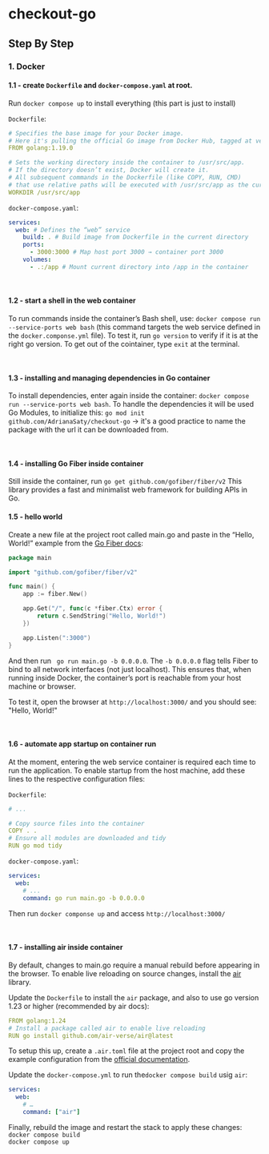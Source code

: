 # checkout-go

## Step By Step

### 1. Docker

#### 1.1 - create `Dockerfile` and `docker-compose.yaml` at root.

Run `docker compose up` to install everything (this part is just to install)

`Dockerfile`:

```yaml
# Specifies the base image for your Docker image.
# Here it's pulling the official Go image from Docker Hub, tagged at version 1.19.0.
FROM golang:1.19.0

# Sets the working directory inside the container to /usr/src/app.
# If the directory doesn’t exist, Docker will create it.
# All subsequent commands in the Dockerfile (like COPY, RUN, CMD)
# that use relative paths will be executed with /usr/src/app as the current directory.
WORKDIR /usr/src/app
```

`docker-compose.yaml`:

```yaml
services:
  web: # Defines the “web” service
    build: . # Build image from Dockerfile in the current directory
    ports:
      - 3000:3000 # Map host port 3000 → container port 3000
    volumes:
      - .:/app # Mount current directory into /app in the container
```

<br>

#### 1.2 - start a shell in the web container

To run commands inside the container’s Bash shell, use: `docker compose run --service-ports web bash` (this command targets the web service defined in the `docker.componse.yml` file).
To test it, run `go version` to verify if it is at the right go version.
To get out of the cointainer, type `exit` at the terminal.

<br/>

#### 1.3 - installing and managing dependencies in Go container

To install dependencies, enter again inside the container: `docker compose run --service-ports web bash`.
To handle the dependencies it will be used Go Modules, to initialize this: `go mod init github.com/AdrianaSaty/checkout-go` -> it's a good practice to name the package with the url it can be downloaded from.

<br/>

#### 1.4 - installing Go Fiber inside container

Still inside the container, run `go get github.com/gofiber/fiber/v2`
This library provides a fast and minimalist web framework for building APIs in Go.

#### 1.5 - hello world

Create a new file at the project root called main.go and paste in the “Hello, World!” example from the [Go Fiber docs](https://docs.gofiber.io/):

```go
package main

import "github.com/gofiber/fiber/v2"

func main() {
	app := fiber.New()

	app.Get("/", func(c *fiber.Ctx) error {
		return c.SendString("Hello, World!")
	})

	app.Listen(":3000")
}
```

And then run ` go run main.go -b 0.0.0.0`.
The `-b 0.0.0.0` flag tells Fiber to bind to all network interfaces (not just localhost). This ensures that, when running inside Docker, the container’s port is reachable from your host machine or browser.

To test it, open the browser at `http://localhost:3000/` and you should see:
"Hello, World!"

<br/>

#### 1.6 - automate app startup on container run

At the moment, entering the web service container is required each time to run the application. To enable startup from the host machine, add these lines to the respective configuration files:

`Dockerfile`:

```yaml
# ...

# Copy source files into the container
COPY . .
# Ensure all modules are downloaded and tidy
RUN go mod tidy
```

`docker-compose.yaml`:

```yaml
services:
  web:
    # ...
    command: go run main.go -b 0.0.0.0
```

Then run `docker componse up` and access `http://localhost:3000/`

<br/>

#### 1.7 - installing air inside container

By default, changes to main.go require a manual rebuild before appearing in the browser. To enable live reloading on source changes, install the [air](https://github.com/air-verse/air) library.

Update the `Dockerfile` to install the `air` package, and also to use go version 1.23 or higher (recommended by air docs):

```yaml
FROM golang:1.24
# Install a package called air to enable live reloading
RUN go install github.com/air-verse/air@latest
```

To setup this up, create a `.air.toml` file at the project root and copy the example configuration from the [official documentation](https://github.com/air-verse/air/blob/master/air_example.toml).

Update the `docker-compose.yml` to run the`docker compose build` usig `air`:

```yaml
services:
  web:
    # …
    command: ["air"]
```

Finally, rebuild the image and restart the stack to apply these changes:<br/>
`docker compose build`<br/>
`docker compose up`
